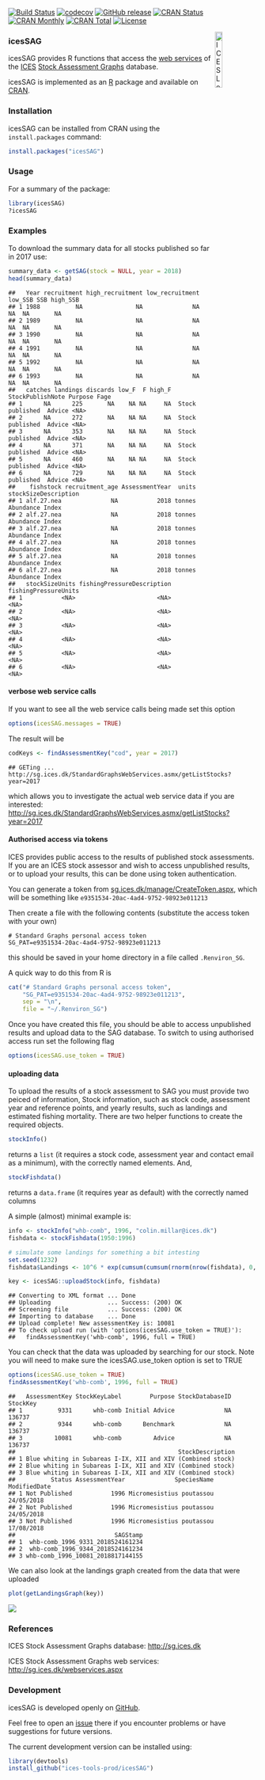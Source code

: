 [![Build Status](https://travis-ci.org/ices-tools-prod/icesSAG.svg?branch=release)](https://travis-ci.org/ices-tools-prod/icesSAG) [![codecov](https://codecov.io/gh/ices-tools-prod/icesSAG/branch/master/graph/badge.svg)](https://codecov.io/gh/ices-tools-prod/icesSAG) [![GitHub release](https://img.shields.io/github/release/ices-tools-prod/icesSAG.svg?maxAge=6000)]() [![CRAN Status](http://r-pkg.org/badges/version/icesSAG)](https://cran.r-project.org/package=icesSAG) [![CRAN Monthly](http://cranlogs.r-pkg.org/badges/icesSAG)](https://cran.r-project.org/package=icesSAG) [![CRAN Total](http://cranlogs.r-pkg.org/badges/grand-total/icesSAG)](https://cran.r-project.org/package=icesSAG) [![License](https://img.shields.io/badge/license-GPL%20(%3E%3D%202)-blue.svg)](https://www.gnu.org/licenses/gpl-3.0.en.html)

[<img align="right" alt="ICES Logo" width="17%" height="17%" src="http://ices.dk/_layouts/15/1033/images/icesimg/iceslogo.png">](http://ices.dk)

### icesSAG

icesSAG provides R functions that access the [web services](http://sg.ices.dk/webservices.aspx) of the [ICES](http://ices.dk) [Stock Assessment Graphs](http://sg.ices.dk) database.

icesSAG is implemented as an [R](https://www.r-project.org) package and available on [CRAN](https://cran.r-project.org/package=icesSAG).

### Installation

icesSAG can be installed from CRAN using the `install.packages` command:

``` r
install.packages("icesSAG")
```

### Usage

For a summary of the package:

``` r
library(icesSAG)
?icesSAG
```

### Examples

To download the summary data for all stocks published so far in 2017 use:

``` r
summary_data <- getSAG(stock = NULL, year = 2018)
head(summary_data)
```

    ##   Year recruitment high_recruitment low_recruitment low_SSB SSB high_SSB
    ## 1 1988          NA               NA              NA      NA  NA       NA
    ## 2 1989          NA               NA              NA      NA  NA       NA
    ## 3 1990          NA               NA              NA      NA  NA       NA
    ## 4 1991          NA               NA              NA      NA  NA       NA
    ## 5 1992          NA               NA              NA      NA  NA       NA
    ## 6 1993          NA               NA              NA      NA  NA       NA
    ##   catches landings discards low_F  F high_F StockPublishNote Purpose Fage
    ## 1      NA      225       NA    NA NA     NA  Stock published  Advice <NA>
    ## 2      NA      272       NA    NA NA     NA  Stock published  Advice <NA>
    ## 3      NA      353       NA    NA NA     NA  Stock published  Advice <NA>
    ## 4      NA      371       NA    NA NA     NA  Stock published  Advice <NA>
    ## 5      NA      460       NA    NA NA     NA  Stock published  Advice <NA>
    ## 6      NA      729       NA    NA NA     NA  Stock published  Advice <NA>
    ##    fishstock recruitment_age AssessmentYear  units stockSizeDescription
    ## 1 alf.27.nea              NA           2018 tonnes      Abundance Index
    ## 2 alf.27.nea              NA           2018 tonnes      Abundance Index
    ## 3 alf.27.nea              NA           2018 tonnes      Abundance Index
    ## 4 alf.27.nea              NA           2018 tonnes      Abundance Index
    ## 5 alf.27.nea              NA           2018 tonnes      Abundance Index
    ## 6 alf.27.nea              NA           2018 tonnes      Abundance Index
    ##   stockSizeUnits fishingPressureDescription fishingPressureUnits
    ## 1           <NA>                       <NA>                 <NA>
    ## 2           <NA>                       <NA>                 <NA>
    ## 3           <NA>                       <NA>                 <NA>
    ## 4           <NA>                       <NA>                 <NA>
    ## 5           <NA>                       <NA>                 <NA>
    ## 6           <NA>                       <NA>                 <NA>

#### verbose web service calls

If you want to see all the web service calls being made set this option

``` r
options(icesSAG.messages = TRUE)
```

The result will be

``` r
codKeys <- findAssessmentKey("cod", year = 2017)
```

    ## GETing ... http://sg.ices.dk/StandardGraphsWebServices.asmx/getListStocks?year=2017

which allows you to investigate the actual web service data if you are interested: <http://sg.ices.dk/StandardGraphsWebServices.asmx/getListStocks?year=2017>

#### Authorised access via tokens

ICES provides public access to the results of published stock assessments. If you are an ICES stock assessor and wish to access unpublished results, or to upload your results, this can be done using token authentication.

You can generate a token from [sg.ices.dk/manage/CreateToken.aspx](https://sg.ices.dk/manage/CreateToken.aspx), which will be something like `e9351534-20ac-4ad4-9752-98923e011213`

Then create a file with the following contents (substitute the access token with your own)

    # Standard Graphs personal access token
    SG_PAT=e9351534-20ac-4ad4-9752-98923e011213

this should be saved in your home directory in a file called `.Renviron_SG`.

A quick way to do this from R is

``` r
cat("# Standard Graphs personal access token",
    "SG_PAT=e9351534-20ac-4ad4-9752-98923e011213",
    sep = "\n",
    file = "~/.Renviron_SG")
```

Once you have created this file, you should be able to access unpublished results and upload data to the SAG database. To switch to using authorised access run set the following flag

``` r
options(icesSAG.use_token = TRUE)
```

#### uploading data

To upload the results of a stock assessment to SAG you must provide two peiced of information, Stock information, such as stock code, assessment year and reference points, and yearly results, such as landings and estimated fishing mortality. There are two helper functions to create the required objects.

``` r
stockInfo()
```

returns a `list` (it requires a stock code, assessment year and contact email as a minimum), with the correctly named elements. And,

``` r
stockFishdata()
```

returns a `data.frame` (it requires year as default) with the correctly named columns

A simple (almost) minimal example is:

``` r
info <- stockInfo("whb-comb", 1996, "colin.millar@ices.dk")
fishdata <- stockFishdata(1950:1996)

# simulate some landings for something a bit intesting
set.seed(1232)
fishdata$Landings <- 10^6 * exp(cumsum(cumsum(rnorm(nrow(fishdata), 0, 0.1))))

key <- icesSAG::uploadStock(info, fishdata)
```

    ## Converting to XML format ... Done
    ## Uploading                ... Success: (200) OK
    ## Screening file           ... Success: (200) OK
    ## Importing to database    ... Done
    ## Upload complete! New assessmentKey is: 10081
    ## To check upload run (with 'options(icesSAG.use_token = TRUE)'): 
    ##   findAssessmentKey('whb-comb', 1996, full = TRUE)

You can check that the data was uploaded by searching for our stock. Note you will need to make sure the icesSAG.use\_token option is set to TRUE

``` r
options(icesSAG.use_token = TRUE)
findAssessmentKey('whb-comb', 1996, full = TRUE)
```

    ##   AssessmentKey StockKeyLabel        Purpose StockDatabaseID StockKey
    ## 1          9331      whb-comb Initial Advice              NA   136737
    ## 2          9344      whb-comb      Benchmark              NA   136737
    ## 3         10081      whb-comb         Advice              NA   136737
    ##                                              StockDescription
    ## 1 Blue whiting in Subareas I-IX, XII and XIV (Combined stock)
    ## 2 Blue whiting in Subareas I-IX, XII and XIV (Combined stock)
    ## 3 Blue whiting in Subareas I-IX, XII and XIV (Combined stock)
    ##          Status AssessmentYear              SpeciesName ModifiedDate
    ## 1 Not Published           1996 Micromesistius poutassou   24/05/2018
    ## 2 Not Published           1996 Micromesistius poutassou   24/05/2018
    ## 3 Not Published           1996 Micromesistius poutassou   17/08/2018
    ##                            SAGStamp
    ## 1  whb-comb_1996_9331_2018524161234
    ## 2  whb-comb_1996_9344_2018524161234
    ## 3 whb-comb_1996_10081_2018817144155

We can also look at the landings graph created from the data that were uploaded

``` r
plot(getLandingsGraph(key))
```

![](README_files/figure-markdown_github/landings-plot-1.png)

### References

ICES Stock Assessment Graphs database: <http://sg.ices.dk>

ICES Stock Assessment Graphs web services: <http://sg.ices.dk/webservices.aspx>

### Development

icesSAG is developed openly on [GitHub](https://github.com/ices-tools-prod/icesSAG).

Feel free to open an [issue](https://github.com/ices-tools-prod/icesSAG/issues) there if you encounter problems or have suggestions for future versions.

The current development version can be installed using:

``` r
library(devtools)
install_github("ices-tools-prod/icesSAG")
```
